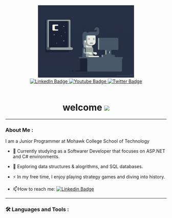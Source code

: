 
<div id="header" align="center">
  <img src="imgs/night-type.gif" width="300"/>

  <div id="badges">
    <a href="your-linkedin-URL">
      <img src="https://img.shields.io/badge/LinkedIn-blue?style=for-the-badge&logo=linkedin&logoColor=white" alt="LinkedIn Badge"/>
    </a>
    <a href="your-youtube-URL">
      <img src="https://img.shields.io/badge/YouTube-red?style=for-the-badge&logo=youtube&logoColor=white" alt="Youtube Badge"/>
    </a>
    <a href="your-twitter-URL">
      <img src="https://img.shields.io/badge/Twitter-blue?style=for-the-badge&logo=twitter&logoColor=white" alt="Twitter Badge"/>
    </a>
  </div>
  <div id="badges" align="center">
    <img src="https://komarev.com/ghpvc/?username=JHwang95&style=flat-square&color=blue" alt=""/>
  </div>
</div>  

<h1 align="center">
  welcome
  <img src="https://media.giphy.com/media/hvRJCLFzcasrR4ia7z/giphy.gif" width="30px"/>
</h1>

---

### About Me :

I am a Junior Programmer at Mohawk College School of Technology

- :telescope: Currently studying as a Softwarer Developer that focuses on ASP.NET and C# environments.

- :seedling: Exploring data structures & alogrithms, and SQL databases. 

- :zap: In my free time, I enjoy playing strategy games and diving into history.

- :mailbox:How to reach me: [![Linkedin Badge](https://img.shields.io/badge/-kakbar-blue?style=flat&logo=Linkedin&logoColor=white)](https://www.linkedin.com/in/jesung-hwang/)

---

### :hammer_and_wrench: Languages and Tools :